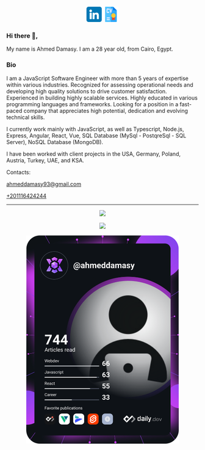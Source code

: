 <p align='center'>
  <a href="https://www.linkedin.com/in/ahmed-hussein-damasy/" target="_blank"><img height="40" src="https://github.com/Damasy/Damasy/blob/main/icons/linkedin.png"></a>
  <a href="/Ahmed-Damasy Full-stack Engineer 2022.pdf" target="_blank"><img height="40" src="https://github.com/Damasy/Damasy/blob/main/icons/cv.png"></a>
</p>

### Hi there 👋,

My name is Ahmed Damasy. I am a 28 year old, from Cairo, Egypt.

### Bio
I am a JavaScript Software Engineer with more than 5 years of expertise within various industries. Recognized for
assessing operational needs and developing high quality solutions to drive customer satisfaction. Experienced in
building highly scalable services. Highly educated in various programming languages and frameworks. Looking for a
position in a fast-paced company that appreciates high potential, dedication and evolving technical skills.

I currently work mainly with JavaScript, as well as Typescript, Node.js, Express, Angular, React, Vue, SQL Database (MySql - PostqreSql - SQL Server), NoSQL Database (MongoDB).

I have been worked with client projects in the USA, Germany, Poland, Austria, Turkey, UAE, and KSA.

Contacts:

<a href="mailto:ahmeddamasy93@gmail.com">ahmeddamasy93@gmail.com</a>

<a href="tel:+201116424244">+201116424244</a>


<hr>
<p align="center">
  <img src="https://github-readme-stats.vercel.app/api?username=damasy&show_icons=true&theme=radical">
</p>
<p align="center">
  <img src="https://github-readme-stats.vercel.app/api/top-langs/?username=damasy&show_icons=true&title_color=ffffff&icon_color=2A75CF&text_color=daf7dc&bg_color=191919">
</p>
<p align="center">
  <a href="https://app.daily.dev/ahmeddamasy"><img src="https://github.com/Damasy/Damasy/blob/main/devcard.svg" width="400" alt="Ahmed Damasy's Dev Card"></a>
</p>

<!--
**damasy/damasy** is a ✨ _special_ ✨ repository because its `README.md` (this file) appears on your GitHub profile.

Here are some ideas to get you started:

- 🔭 I’m currently working on ...
- 🌱 I’m currently learning ...
- 👯 I’m looking to collaborate on ...
- 🤔 I’m looking for help with ...
- 💬 Ask me about ...
- 📫 How to reach me: ...
- 😄 Pronouns: ...
- ⚡ Fun fact: ...
-->
